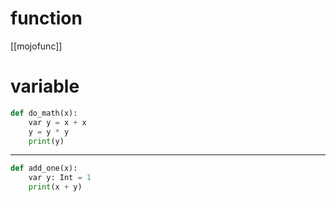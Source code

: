 # function
[[mojofunc]]
# variable
```python
def do_math(x):
    var y = x + x
    y = y * y
    print(y)
```
---
```python
def add_one(x):
    var y: Int = 1
    print(x + y)
```

